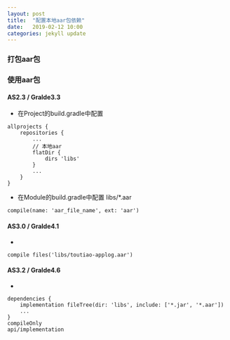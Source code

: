 ```yaml
---
layout: post
title:  "配置本地aar包依赖"
date:   2019-02-12 10:00
categories: jekyll update
---
```


### 打包aar包


### 使用aar包

#### AS2.3 / Gralde3.3
- 在Project的build.gradle中配置
```
allprojects {
    repositories {
        ...
        // 本地aar
        flatDir {
            dirs 'libs'
        }
        ...
    }
}
```
- 在Module的build.gradle中配置 libs/*.aar
```
compile(name: 'aar_file_name', ext: 'aar')
```


#### AS3.0 / Gralde4.1
- 
```
compile files('libs/toutiao-applog.aar')
```

#### AS3.2 / Gralde4.6
- 
```
dependencies {
    implementation fileTree(dir: 'libs', include: ['*.jar', '*.aar'])
    ...
}
compileOnly
api/implementation
```
